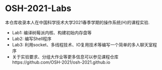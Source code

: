 # OSH-2021-Labs
本仓库收录本人在中国科学技术大学2021春季学期的操作系统(H)的课程实验.
* Lab1: 编译树莓派内核、构建初始内存盘等
* Lab2: 编写Shell程序
* Lab3: 利用socket、多线程技术、IO复用技术等编写一个简单的多人聊天室程序
* 关于实验要求、分组大作业等更多信息可以参见课程仓库https://github.com/OSH-2021/osh-2021.github.io

